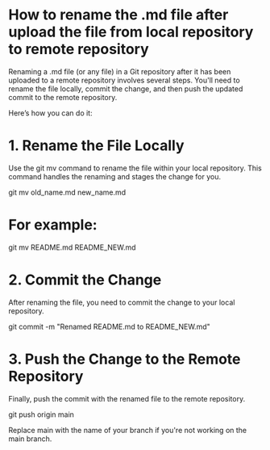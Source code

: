 # How to rename the .md file after upload the file from local repository to remote repository 

Renaming a .md file (or any file) in a Git repository after it has been uploaded to a remote repository involves several steps. You'll need to rename the file locally, commit the change, and then push the updated commit to the remote repository.

Here’s how you can do it:

# 1. Rename the File Locally
Use the git mv command to rename the file within your local repository. This command handles the renaming and stages the change for you.

git mv old_name.md new_name.md

# For example:

git mv README.md README_NEW.md

# 2. Commit the Change
After renaming the file, you need to commit the change to your local repository.

git commit -m "Renamed README.md to README_NEW.md"

# 3. Push the Change to the Remote Repository
Finally, push the commit with the renamed file to the remote repository.

git push origin main

Replace main with the name of your branch if you're not working on the main branch.